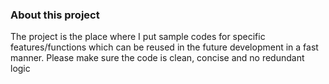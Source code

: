 
### About this project
The project is the place where I put sample codes for specific features/functions which can be reused in the future development in a fast manner.
Please make sure the code is clean, concise and no redundant logic

